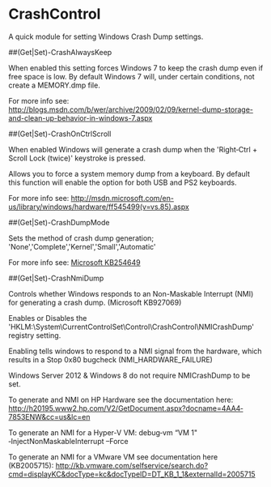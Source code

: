 CrashControl
============

A quick module for setting Windows Crash Dump settings.

##(Get|Set)-CrashAlwaysKeep

When enabled this setting forces Windows 7 to keep the crash dump even if free space is low. By default Windows 7 will, under certain conditions, not create a MEMORY.dmp file.

For more info see: http://blogs.msdn.com/b/wer/archive/2009/02/09/kernel-dump-storage-and-clean-up-behavior-in-windows-7.aspx

##(Get|Set)-CrashOnCtrlScroll 

When enabled Windows will generate a crash dump when the 'Right‐Ctrl + Scroll Lock (twice)' keystroke is pressed.

Allows you to force a system memory dump from a keyboard. By default this function will enable the option for both USB and PS2 keyboards.

For more info see: http://msdn.microsoft.com/en-us/library/windows/hardware/ff545499(v=vs.85).aspx

##(Get|Set)-CrashDumpMode  

Sets the method of crash dump generation; 'None','Complete','Kernel','Small','Automatic'

For more info see: [Microsoft KB254649](http://support.microsoft.com/kb/254649)

##(Get|Set)-CrashNmiDump 

Controls whether Windows responds to an Non-Maskable Interrupt (NMI) for generating a crash dump. (Microsoft KB927069)

 Enables or Disables the 'HKLM:\System\CurrentControlSet\Control\CrashControl\NMICrashDump' registry setting.

   Enabling tells windows to respond to a NMI signal from the hardware, which results in a Stop 0x80 bugcheck (NMI_HARDWARE_FAILURE)

   Windows Server 2012 & Windows 8 do not require NMICrashDump to be set.

   To generate and NMI on HP Hardware see the documentation here:
        http://h20195.www2.hp.com/V2/GetDocument.aspx?docname=4AA4‐7853ENW&cc=us&lc=en

   To generate an NMI for a Hyper-V VM:
        debug‐vm “VM 1" ‐InjectNonMaskableInterrupt –Force

   To generate an NMI for a VMware VM see documentation here (KB2005715):
        http://kb.vmware.com/selfservice/search.do?cmd=displayKC&docType=kc&docTypeID=DT_KB_1_1&externalId=2005715
